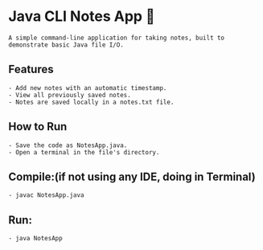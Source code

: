 # Java CLI Notes App 📝

    A simple command-line application for taking notes, built to demonstrate basic Java file I/O.

## Features
    - Add new notes with an automatic timestamp.
    - View all previously saved notes.
    - Notes are saved locally in a notes.txt file.

## How to Run
    - Save the code as NotesApp.java.
    - Open a terminal in the file's directory.

## Compile:(if not using any IDE, doing in Terminal)
    - javac NotesApp.java
## Run:
    - java NotesApp